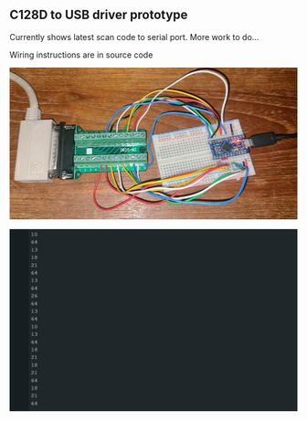 ## C128D to USB driver prototype ##

Currently shows latest scan code to serial port.  More work to do...

Wiring instructions are in source code

![prototype.jpg](prototype.jpg)

![serialout.jpg](serialout.jpg)